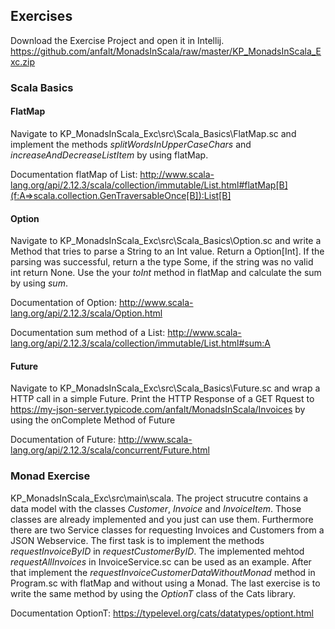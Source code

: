 ## Exercises
Download the Exercise Project and open it in Intellij.
https://github.com/anfalt/MonadsInScala/raw/master/KP_MonadsInScala_Exc.zip

### Scala Basics

#### FlatMap
Navigate to KP_MonadsInScala_Exc\src\Scala_Basics\FlatMap.sc and implement the methods _splitWordsInUpperCaseChars_ and _increaseAndDecreaseListItem_ by using flatMap.

Documentation flatMap of List:
http://www.scala-lang.org/api/2.12.3/scala/collection/immutable/List.html#flatMap[B](f:A=>scala.collection.GenTraversableOnce[B]):List[B]


#### Option
Navigate to KP_MonadsInScala_Exc\src\Scala_Basics\Option.sc and write a Method that tries to parse a String to an Int value.
Return a Option[Int]. If the parsing was successful, return a the type Some, if the string was no valid int return None.
Use the your _toInt_  method in flatMap and calculate the sum by using _sum_.

Documentation of Option:
http://www.scala-lang.org/api/2.12.3/scala/Option.html

Documentation sum method of a List:
http://www.scala-lang.org/api/2.12.3/scala/collection/immutable/List.html#sum:A

#### Future
Navigate to KP_MonadsInScala_Exc\src\Scala_Basics\Future.sc and wrap a HTTP call in a simple Future.
Print the HTTP Response of a GET Rquest to https://my-json-server.typicode.com/anfalt/MonadsInScala/Invoices by using the onComplete Method of Future

Documentation of Future:
http://www.scala-lang.org/api/2.12.3/scala/concurrent/Future.html

### Monad Exercise
KP_MonadsInScala_Exc\src\main\scala.
The project strucutre contains a data model with the classes _Customer_, _Invoice_ and _InvoiceItem_. Those classes are already implemented and you just can use them. Furthermore there are two Service classes for requesting Invoices and Customers from a JSON Webservice. The first task is to implement the methods _requestInvoiceByID_ in _requestCustomerByID_. The implemented mehtod _requestAllInvoices_ in InvoiceService.sc can be used as an example.
After that implement the _requestInvoiceCustomerDataWithoutMonad_ method in Program.sc with flatMap and without using a Monad.
The last exercise is to write the same method by using the _OptionT_ class of the Cats library.

Documentation OptionT:
https://typelevel.org/cats/datatypes/optiont.html




